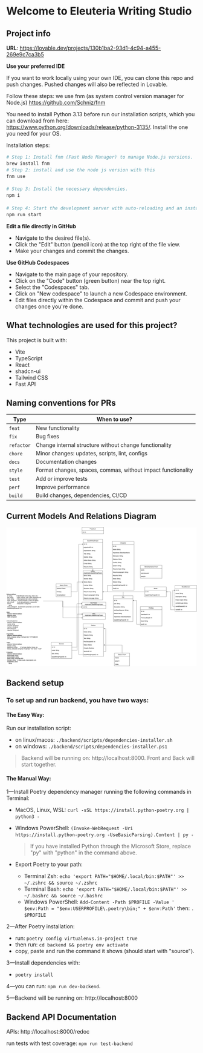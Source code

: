 # Welcome to Eleuteria Writing Studio

## Project info

**URL**: https://lovable.dev/projects/130b1ba2-93d1-4c94-a455-269e9c7ca3b5

**Use your preferred IDE**

If you want to work locally using your own IDE, you can clone this repo and push changes. Pushed changes will also be reflected in Lovable.

Follow these steps:
we use fnm (as system control version manager for Node.js) https://github.com/Schniz/fnm

You need to install Python 3.13 before run our installation scripts, which you can download from here:
https://www.python.org/downloads/release/python-3135/. Install the one you need for your OS.

Installation steps:

```sh
# Step 1: Install fnm (Fast Node Manager) to manage Node.js versions.
brew install fnm
# Step 2: install and use the node js version with this
fnm use

# Step 3: Install the necessary dependencies.
npm i

# Step 4: Start the development server with auto-reloading and an instant preview.
npm run start
```

**Edit a file directly in GitHub**

- Navigate to the desired file(s).
- Click the "Edit" button (pencil icon) at the top right of the file view.
- Make your changes and commit the changes.

**Use GitHub Codespaces**

- Navigate to the main page of your repository.
- Click on the "Code" button (green button) near the top right.
- Select the "Codespaces" tab.
- Click on "New codespace" to launch a new Codespace environment.
- Edit files directly within the Codespace and commit and push your changes once you're done.

## What technologies are used for this project?

This project is built with:

- Vite
- TypeScript
- React
- shadcn-ui
- Tailwind CSS
- Fast API

## Naming conventions for PRs

| Type       | When to use?                                                 |
| ---------- | ------------------------------------------------------------ |
| `feat`     | New functionality                                            |
| `fix`      | Bug fixes                                                    |
| `refactor` | Change internal structure without change functionality       |
| `chore`    | Minor changes: updates, scripts, lint, configs               |
| `docs`     | Documentation changes                                        |
| `style`    | Format changes, spaces, commas, without impact functionality |
| `test`     | Add or improve tests                                         |
| `perf`     | Improve performance                                          |
| `build`    | Build changes, dependencies, CI/CD                           |

## Current Models And Relations Diagram

![Models And Relations](eleuteria_data_models.drawio.png)

## Backend setup

### To set up and run backend, you have two ways:

#### The Easy Way:

Run our installation script:

- on linux/macos: `./backend/scripts/dependencies-installer.sh`
- on windows: `./backend/scripts/dependencies-installer.ps1`

> Backend will be running on: http://localhost:8000. Front and Back will start together.

#### The Manual Way:

1—Install Poetry dependency manager running the following commands in Terminal:

- MacOS, Linux, WSL: `curl -sSL https://install.python-poetry.org | python3 -`

- Windows PowerShell: `(Invoke-WebRequest -Uri https://install.python-poetry.org -UseBasicParsing).Content | py -`

  > If you have installed Python through the Microsoft Store, replace "py" with "python" in the command above.

- Export Poetry to your path:
  - Terminal Zsh: `echo 'export PATH="$HOME/.local/bin:$PATH"' >> ~/.zshrc && source ~/.zshrc`
  - Terminal Bash: `echo 'export PATH="$HOME/.local/bin:$PATH"' >> ~/.bashrc && source ~/.bashrc`
  - Windows PowerShell: `Add-Content -Path $PROFILE -Value ' $env:Path = "$env:USERPROFILE\.poetry\bin;" + $env:Path'` then: `. $PROFILE`

2—After Poetry installation:

- run: `poetry config virtualenvs.in-project true`
- then run: `cd backend && poetry env activate`
- copy, paste and run the command it shows (should start with "source").

3—Install dependencies with:

- `poetry install`

4—you can run: `npm run dev-backend`.

5—Backend will be running on: http://localhost:8000

## Backend API Documentation

APIs: http://localhost:8000/redoc

run tests with test coverage: `npm run test-backend`
